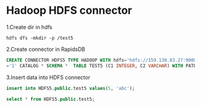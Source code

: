 # Hadoop HDFS connector

1.Create dir in hdfs

```shell
hdfs dfs -mkdir -p /test5
```

2.Create connector in RapidsDB

```sql
CREATE CONNECTOR HDFS5 TYPE HADOOP WITH hdfs='hdfs://159.138.83.27:9000', format='delimited', delimiter=',', user='hadoop', partitions_per_node 
='1' CATALOG * SCHEMA *  TABLE TEST5 (C1 INTEGER, C2 VARCHAR) WITH PATH='/test5';
```

3.Insert data into HDFS connector

```sql
insert into HDFS5.public.test5 values(5, 'abc');

select * from HDFS5.public.test5;
```
